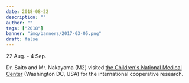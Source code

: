 ```yaml
---
date: 2018-08-22
description: ""
auther: ""
tags: ["2018"]
banner: "img/banners/2017-03-05.png"
draft: false
---
```

22 Aug. - 4 Sep.

Dr. Saito and Mr. Nakayama (M2) visited [the Children's National Medical Center](https://childrensnational.org) (Washington DC, USA) for the international cooperative research.
